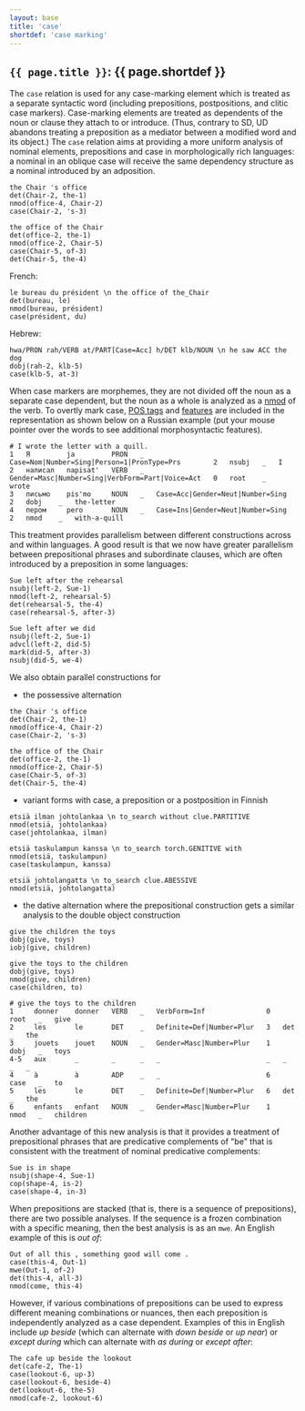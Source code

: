 ```yaml
---
layout: base
title: 'case'
shortdef: 'case marking'
---
```


## `{{ page.title }}`: {{ page.shortdef }}

The `case` relation is used for any case-marking element which is treated as a separate syntactic word (including prepositions, postpositions, and clitic case markers). Case-marking elements are treated as dependents of the noun or clause they attach to or introduce. (Thus, contrary to SD, UD abandons treating a preposition as a mediator between a modified word and its object.) The `case` relation aims at providing a more uniform analysis of nominal elements, prepositions and case in morphologically rich languages: a nominal in an oblique case will receive the same dependency structure as a nominal introduced by an adposition.

~~~ sdparse
the Chair 's office
det(Chair-2, the-1)
nmod(office-4, Chair-2)
case(Chair-2, 's-3)
~~~

~~~ sdparse
the office of the Chair
det(office-2, the-1)
nmod(office-2, Chair-5)
case(Chair-5, of-3)
det(Chair-5, the-4)
~~~

French:

~~~ sdparse
le bureau du président \n the office of the_Chair
det(bureau, le)
nmod(bureau, président)
case(président, du)
~~~

Hebrew:

~~~ sdparse
hwa/PRON rah/VERB at/PART[Case=Acc] h/DET klb/NOUN \n he saw ACC the dog  
dobj(rah-2, klb-5)
case(klb-5, at-3)
~~~


When case markers are morphemes, they are not divided off the noun as a separate case dependent,
but the noun as a whole is analyzed as a [nmod]() of the verb.
To overtly mark case,
<a href="../pos/index.html">POS tags</a> and
<a href="../feat/index.html">features</a>
are included in the representation as shown below on a Russian example
(put your mouse pointer over the words to see additional morphosyntactic features).

~~~ conllu
# I wrote the letter with a quill.
1   Я         ja         PRON   _   Case=Nom|Number=Sing|Person=1|PronType=Prs        2   nsubj   _   I
2   написал   napisat'   VERB   _   Gender=Masc|Number=Sing|VerbForm=Part|Voice=Act   0   root    _   wrote
3   письмо    pis'mo     NOUN   _   Case=Acc|Gender=Neut|Number=Sing                  2   dobj    _   the-letter
4   пером     pero       NOUN   _   Case=Ins|Gender=Neut|Number=Sing                  2   nmod    _   with-a-quill
~~~

This treatment provides parallelism between different constructions
across and within languages. A good result is that we now have greater
parallelism between prepositional phrases and subordinate clauses,
which are often introduced by a preposition in some languages:

~~~ sdparse
Sue left after the rehearsal
nsubj(left-2, Sue-1)
nmod(left-2, rehearsal-5)
det(rehearsal-5, the-4)
case(rehearsal-5, after-3)
~~~

~~~ sdparse
Sue left after we did
nsubj(left-2, Sue-1)
advcl(left-2, did-5)
mark(did-5, after-3)
nsubj(did-5, we-4)
~~~

We also obtain parallel constructions for


- the possessive alternation

~~~ sdparse
the Chair 's office
det(Chair-2, the-1)
nmod(office-4, Chair-2)
case(Chair-2, 's-3)
~~~

~~~ sdparse
the office of the Chair
det(office-2, the-1)
nmod(office-2, Chair-5)
case(Chair-5, of-3)
det(Chair-5, the-4)
~~~


- variant forms with case, a preposition or a
postposition in Finnish

~~~ sdparse
etsiä ilman johtolankaa \n to_search without clue.PARTITIVE
nmod(etsiä, johtolankaa)
case(johtolankaa, ilman)
~~~

~~~ sdparse
etsiä taskulampun kanssa \n to_search torch.GENITIVE with
nmod(etsiä, taskulampun)
case(taskulampun, kanssa)
~~~

~~~ sdparse
etsiä johtolangatta \n to_search clue.ABESSIVE
nmod(etsiä, johtolangatta)
~~~


- the dative alternation where the prepositional construction gets a similar
analysis to the double object construction

~~~ sdparse
give the children the toys
dobj(give, toys)
iobj(give, children)
~~~

~~~ sdparse
give the toys to the children
dobj(give, toys)
nmod(give, children)
case(children, to)
~~~

~~~ conllu
# give the toys to the children
1     donner    donner   VERB   _   VerbForm=Inf               0   root   _   give
2     les       le       DET    _   Definite=Def|Number=Plur   3   det    _   the
3     jouets    jouet    NOUN   _   Gender=Masc|Number=Plur    1   dobj   _   toys
4-5   aux       _        _      _   _                          _   _      _   _
4     à         à        ADP    _   _                          6   case   _   to
5     les       le       DET    _   Definite=Def|Number=Plur   6   det    _   the
6     enfants   enfant   NOUN   _   Gender=Masc|Number=Plur    1   nmod   _   children
~~~

Another advantage of this new analysis is that it provides a treatment
of prepositional phrases that are predicative complements of "be" that is consistent with the treatment of nominal predicative
complements:

~~~ sdparse
Sue is in shape
nsubj(shape-4, Sue-1)
cop(shape-4, is-2)
case(shape-4, in-3)
~~~

When prepositions are stacked (that is, there is a sequence of prepositions), there are two possible analyses. If the sequence is a frozen combination with a specific meaning, then the best analysis is as an `mwe`. An English example of this is *out of*:

~~~ sdparse
Out of all this , something good will come .
case(this-4, Out-1)
mwe(Out-1, of-2)
det(this-4, all-3)
nmod(come, this-4)
~~~

However, if various combinations of prepositions can be used to express different meaning combinations or nuances, then  each preposition is independently analyzed as a case dependent. Examples of this in English include *up beside* (which can alternate with *down beside* or *up near*) or *except during* which can alternate with *as during* or *except after*:

~~~ sdparse
The cafe up beside the lookout
det(cafe-2, The-1)
case(lookout-6, up-3)
case(lookout-6, beside-4)
det(lookout-6, the-5)
nmod(cafe-2, lookout-6)
~~~
